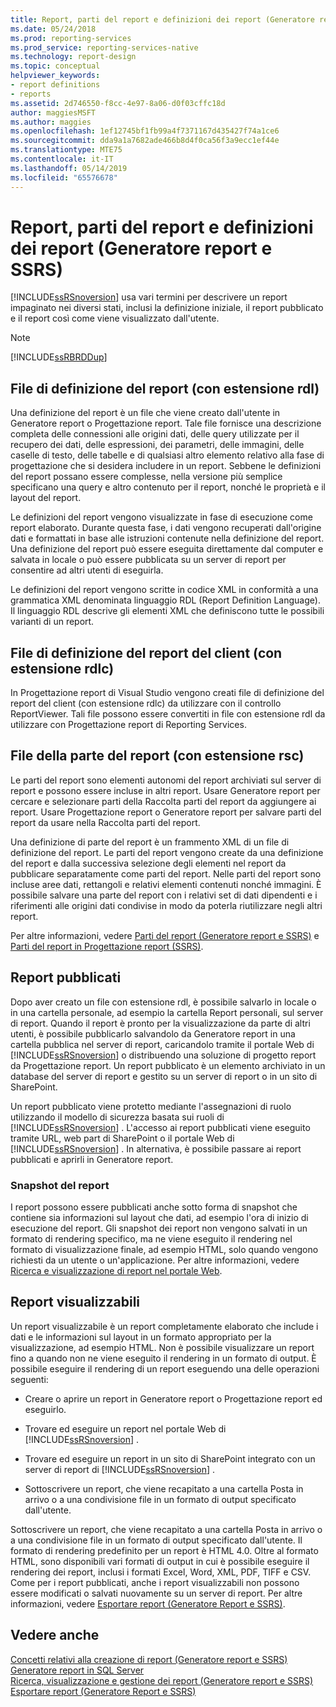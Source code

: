 ```yaml
---
title: Report, parti del report e definizioni dei report (Generatore report e SSRS) | Microsoft Docs
ms.date: 05/24/2018
ms.prod: reporting-services
ms.prod_service: reporting-services-native
ms.technology: report-design
ms.topic: conceptual
helpviewer_keywords:
- report definitions
- reports
ms.assetid: 2d746550-f8cc-4e97-8a06-d0f03cffc18d
author: maggiesMSFT
ms.author: maggies
ms.openlocfilehash: 1ef12745bf1fb99a4f7371167d435427f74a1ce6
ms.sourcegitcommit: dda9a1a7682ade466b8d4f0ca56f3a9ecc1ef44e
ms.translationtype: MTE75
ms.contentlocale: it-IT
ms.lasthandoff: 05/14/2019
ms.locfileid: "65576678"
---
```

# <a name="reports-report-parts-and-report-definitions-report-builder-and-ssrs"></a>Report, parti del report e definizioni dei report (Generatore report e SSRS)
  [!INCLUDE[ssRSnoversion](../../includes/ssrsnoversion-md.md)] usa vari termini per descrivere un report impaginato nei diversi stati, inclusi la definizione iniziale, il report pubblicato e il report così come viene visualizzato dall'utente.  
  
> [!NOTE]  
>  [!INCLUDE[ssRBRDDup](../../includes/ssrbrddup-md.md)]  
  
## <a name="report-definition-rdl-files"></a>File di definizione del report (con estensione rdl)  
 Una definizione del report è un file che viene creato dall'utente in Generatore report o Progettazione report. Tale file fornisce una descrizione completa delle connessioni alle origini dati, delle query utilizzate per il recupero dei dati, delle espressioni, dei parametri, delle immagini, delle caselle di testo, delle tabelle e di qualsiasi altro elemento relativo alla fase di progettazione che si desidera includere in un report. Sebbene le definizioni del report possano essere complesse, nella versione più semplice specificano una query e altro contenuto per il report, nonché le proprietà e il layout del report.  
  
 Le definizioni del report vengono visualizzate in fase di esecuzione come report elaborato. Durante questa fase, i dati vengono recuperati dall'origine dati e formattati in base alle istruzioni contenute nella definizione del report. Una definizione del report può essere eseguita direttamente dal computer e salvata in locale o può essere pubblicata su un server di report per consentire ad altri utenti di eseguirla.  
  
 Le definizioni del report vengono scritte in codice XML in conformità a una grammatica XML denominata linguaggio RDL (Report Definition Language). Il linguaggio RDL descrive gli elementi XML che definiscono tutte le possibili varianti di un report.  
  
## <a name="client-report-definition-rdlc-files"></a>File di definizione del report del client (con estensione rdlc)  
 In Progettazione report di Visual Studio vengono creati file di definizione del report del client (con estensione rdlc) da utilizzare con il controllo ReportViewer. Tali file possono essere convertiti in file con estensione rdl da utilizzare con Progettazione report di Reporting Services.  
  
## <a name="report-part-rsc-files"></a>File della parte del report (con estensione rsc)  
 Le parti del report sono elementi autonomi del report archiviati sul server di report e possono essere incluse in altri report. Usare Generatore report per cercare e selezionare parti della Raccolta parti del report da aggiungere ai report. Usare Progettazione report o Generatore report per salvare parti del report da usare nella Raccolta parti del report.  
  
 Una definizione di parte del report è un frammento XML di un file di definizione del report. Le parti del report vengono create da una definizione del report e dalla successiva selezione degli elementi nel report da pubblicare separatamente come parti del report. Nelle parti del report sono incluse aree dati, rettangoli e relativi elementi contenuti nonché immagini. È possibile salvare una parte del report con i relativi set di dati dipendenti e i riferimenti alle origini dati condivise in modo da poterla riutilizzare negli altri report.  
  
 Per altre informazioni, vedere [Parti del report &#40;Generatore report e SSRS&#41;](../../reporting-services/report-design/report-parts-report-builder-and-ssrs.md) e [Parti del report in Progettazione report &#40;SSRS&#41;](../../reporting-services/report-design/report-parts-in-report-designer-ssrs.md).  
  
## <a name="published-reports"></a>Report pubblicati  
 Dopo aver creato un file con estensione rdl, è possibile salvarlo in locale o in una cartella personale, ad esempio la cartella Report personali, sul server di report. Quando il report è pronto per la visualizzazione da parte di altri utenti, è possibile pubblicarlo salvandolo da Generatore report in una cartella pubblica nel server di report, caricandolo tramite il portale Web di [!INCLUDE[ssRSnoversion](../../includes/ssrsnoversion-md.md)] o distribuendo una soluzione di progetto report da Progettazione report. Un report pubblicato è un elemento archiviato in un database del server di report e gestito su un server di report o in un sito di SharePoint.  
  
 Un report pubblicato viene protetto mediante l'assegnazioni di ruolo utilizzando il modello di sicurezza basata sui ruoli di [!INCLUDE[ssRSnoversion](../../includes/ssrsnoversion-md.md)] . L'accesso ai report pubblicati viene eseguito tramite URL, web part di SharePoint o il portale Web di [!INCLUDE[ssRSnoversion](../../includes/ssrsnoversion-md.md)] . In alternativa, è possibile passare ai report pubblicati e aprirli in Generatore report.  
  
### <a name="report-snapshots"></a>Snapshot del report  
 I report possono essere pubblicati anche sotto forma di snapshot che contiene sia informazioni sul layout che dati, ad esempio l'ora di inizio di esecuzione del report. Gli snapshot dei report non vengono salvati in un formato di rendering specifico, ma ne viene eseguito il rendering nel formato di visualizzazione finale, ad esempio HTML, solo quando vengono richiesti da un utente o un'applicazione. Per altre informazioni, vedere [Ricerca e visualizzazione di report nel portale Web](../report-builder/finding-and-viewing-reports-with-a-browser-report-builder-and-ssrs.md).  
  
## <a name="rendered-reports"></a>Report visualizzabili  
 Un report visualizzabile è un report completamente elaborato che include i dati e le informazioni sul layout in un formato appropriato per la visualizzazione, ad esempio HTML. Non è possibile visualizzare un report fino a quando non ne viene eseguito il rendering in un formato di output. È possibile eseguire il rendering di un report eseguendo una delle operazioni seguenti:  
  
-   Creare o aprire un report in Generatore report o Progettazione report ed eseguirlo.  
  
-   Trovare ed eseguire un report nel portale Web di [!INCLUDE[ssRSnoversion](../../includes/ssrsnoversion-md.md)] .  
  
-   Trovare ed eseguire un report in un sito di SharePoint integrato con un server di report di [!INCLUDE[ssRSnoversion](../../includes/ssrsnoversion-md.md)] .  
  
-   Sottoscrivere un report, che viene recapitato a una cartella Posta in arrivo o a una condivisione file in un formato di output specificato dall'utente.  
  
 Sottoscrivere un report, che viene recapitato a una cartella Posta in arrivo o a una condivisione file in un formato di output specificato dall'utente. Il formato di rendering predefinito per un report è HTML 4.0. Oltre al formato HTML, sono disponibili vari formati di output in cui è possibile eseguire il rendering dei report, inclusi i formati Excel, Word, XML, PDF, TIFF e CSV. Come per i report pubblicati, anche i report visualizzabili non possono essere modificati o salvati nuovamente su un server di report. Per altre informazioni, vedere [Esportare report &#40;Generatore Report e SSRS&#41;](../../reporting-services/report-builder/export-reports-report-builder-and-ssrs.md).  
  
## <a name="see-also"></a>Vedere anche  
 [Concetti relativi alla creazione di report &#40;Generatore report e SSRS&#41;](../../reporting-services/report-design/report-authoring-concepts-report-builder-and-ssrs.md)   
 [Generatore report in SQL Server](../../reporting-services/report-builder/report-builder-in-sql-server-2016.md)   
 [Ricerca, visualizzazione e gestione dei report &#40;Generatore report e SSRS&#41;](../../reporting-services/report-builder/finding-viewing-and-managing-reports-report-builder-and-ssrs.md)   
 [Esportare report &#40;Generatore Report e SSRS&#41;](../../reporting-services/report-builder/export-reports-report-builder-and-ssrs.md)  
  
  
